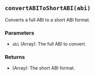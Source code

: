 ## `convertABIToShortABI(abi)`

Converts a full ABI to a short ABI format.

### Parameters

- `abi` (Array): The full ABI to convert.

### Returns

- (Array): The short ABI format.
